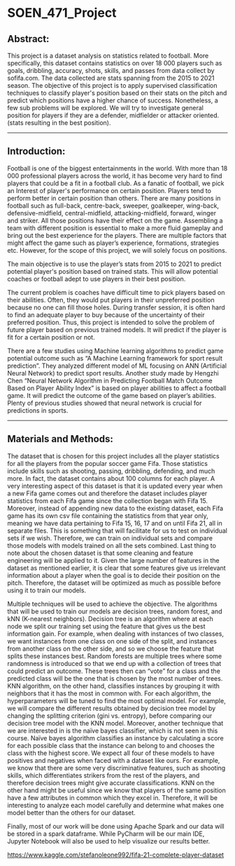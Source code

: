 # SOEN_471_Project

## Abstract:
This project is a dataset analysis on statistics related to football. More specifically, this dataset contains statistics on over 18 000 players such as goals, dribbling, accuracy, shots, skills, and passes from data collect by sofifa.com. The data collected are stats spanning from the 2015 to 2021 season. The objective of this project is to apply supervised classification techniques to classify player's position based on their stats on the pitch and predict which positions have a higher chance of success. Nonetheless, a few sub problems will be explored. We will try to investigate general position for players if they are a defender, midfielder or attacker oriented. (stats resulting in the best position).

***

## Introduction:
Football is one of the biggest entertainments in the world. With more than 18 000 professional players across the world, it has become very hard to find players that could be a fit in a football club. As a fanatic of football, we pick an Interest of player's performance on certain position. Players tend to perform better in certain position than others.  There are many positions in football such as full-back, centre-back, sweeper, goalkeeper, wing-back, defensive-midfield, central-midfield, attacking-midfield, forward, winger and striker. All those positions have their effect on the game. Assembling a team with different position is essential to make a more fluid gameplay and bring out the best experience for the players. There are multiple factors that might affect the game such as player’s experience, formations, strategies etc. However, for the scope of this project, we will solely focus on positions.

The main objective is to use the player’s stats from 2015 to 2021 to predict potential player's position based on trained stats. This will allow potential coaches or football adept to use players in their best position.

The current problem is coaches have difficult time to pick players based on their abilities. Often, they would put players in their unpreferred position because no one can fill those holes. During transfer session, it is often hard to find an adequate player to buy because of the uncertainty of their preferred position. Thus, this project is intended to solve the problem of future player based on previous trained models. It will predict if the player is fit for a certain position or not. 

There are a few studies using Machine learning algorithms to predict game potential outcome such as “A Machine Learning framework for sport result prediction”. They analyzed different model of ML focusing on ANN (Artificial Neural Network) to predict sport results. Another study made by Hengzhi Chen “Neural Network Algorithm in Predicting Football Match Outcome Based on Player Ability Index” is based on player abilities to affect a football game. It will predict the outcome of the game based on player’s abilities. Plenty of previous studies showed that neural network is crucial for predictions in sports. 

***

## Materials and Methods:
The dataset that is chosen for this project includes all the player statistics for all the players from the popular soccer game Fifa. Those statistics include skills such as shooting, passing, dribbling, defending, and much more. In fact, the dataset contains about 100 columns for each player. A very interesting aspect of this dataset is that it is updated every year when a new Fifa game comes out and therefore the dataset includes player statistics from each Fifa game since the collection began with Fifa 15. Moreover, instead of appending new data to the existing dataset, each Fifa game has its own csv file containing the statistics from that year only, meaning we have data pertaining to Fifa 15, 16, 17 and on until Fifa 21, all in separate files. This is something that will facilitate for us to test on individual sets if we wish. Therefore, we can train on individual sets and compare those models with models trained on all the sets combined. Last thing to note about the chosen dataset is that some cleaning and feature engineering will be applied to it. Given the large number of features in the dataset as mentioned earlier, it is clear that some features give us irrelevant information about a player when the goal is to decide their position on the pitch. Therefore, the dataset will be optimized as much as possible before using it to train our models.

Multiple techniques will be used to achieve the objective. The algorithms that will be used to train our models are decision trees, random forest, and kNN (K-nearest neighbors). Decision tree is an algorithm where at each node we split our training set using the feature that gives us the best information gain. For example, when dealing with instances of two classes, we want instances from one class on one side of the split, and instances from another class on the other side, and so we choose the feature that splits these instances best. Random forests are multiple trees where some randomness is introduced so that we end up with a collection of trees that could predict an outcome. These trees then can “vote” for a class and the predicted class will be the one that is chosen by the most number of trees. KNN algorithm, on the other hand, classifies instances by grouping it with neighbors that it has the most in common with. For each algorithm, the hyperparameters will be tuned to find the most optimal model. For example, we will compare the different results obtained by decision tree model by changing the splitting criterion (gini vs. entropy), before comparing our decision tree model with the KNN model. Moreover, another technique that we are interested in is the naïve bayes classifier, which is not seen in this course. Naïve bayes algorithm classifies an instance by calculating a score for each possible class that the instance can belong to and chooses the class with the highest score. We expect all four of these models to have positives and negatives when faced with a dataset like ours. For example, we know that there are some very discriminative features, such as shooting skills, which differentiates strikers from the rest of the players, and therefore decision trees might give accurate classifications. KNN on the other hand might be useful since we know that players of the same position have a few attributes in common which they excel in. Therefore, it will be interesting to analyze each model carefully and determine what makes one model better than the others for our dataset.

Finally, most of our work will be done using Apache Spark and our data will be stored in a spark dataframe. While PyCharm will be our main IDE, Jupyter Notebook will also be used to help visualize our results better.

https://www.kaggle.com/stefanoleone992/fifa-21-complete-player-dataset

